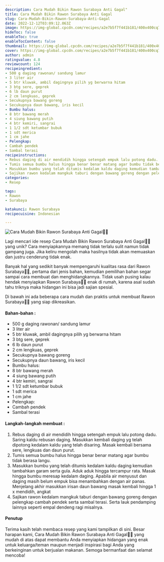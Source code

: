 ```yaml
---
description: Cara Mudah Bikin Rawon Surabaya Anti Gagal"
title: Cara Mudah Bikin Rawon Surabaya Anti Gagal
slug: Cara-Mudah-Bikin-Rawon-Surabaya-Anti-Gagal
date: 2022-12-12T03:09:12.063Z
image: https://img-global.cpcdn.com/recipes/a2e7b5f7f441b181/400x400cq70/photo.jpg
hideToc: false
enableToc: true
enableTocContent: false
thumbnail: https://img-global.cpcdn.com/recipes/a2e7b5f7f441b181/400x400cq70/photo.jpg
cover: https://img-global.cpcdn.com/recipes/a2e7b5f7f441b181/400x400cq70/photo.jpg
author: admin
ratingvalue: 4.8
reviewcount: 124
recipeingredient:
- 500 g daging rawonan/ sandung lamur
- 3 liter air
- 5 btr kluwak, ambil dagingnya pilih yg berwarna hitam
- 3 btg sere, geprek
- 6 lb daun purut
- 2 cm lengkuas, geprek
- Secukupnya bawang goreng
- Secukupnya daun bawang, iris kecil
- Bumbu halus:
- 8 btr bawang merah
- 4 siung bawang putih
- 4 btr kemiri, sangrai
- 1 1/2 sdt ketumbar bubuk
- 1 sdt merica
- 1 cm jahe
- Pelengkap:
- Cambah pendek
- Sambal terasi
recipeinstructions:
- Rebus daging di air mendidih hingga setengah empuk lalu potong dadu. Saring kaldu rebusan daging. Masukkan kembali daging yg telah dipotong kedalam kaldu yang telah disaring. Masak kembali bersama sere, lengkuas dan daun purut.
- Tumis semua bumbu halus hingga benar benar matang agar bumbu tidak berasa langu.
- Masukkan bumbu yang telah ditumis kedalam kaldu daging kemudian tambahkan garam serta gula. Aduk aduk hingga tercampur rata. Masak hingga bumbu meresap kedalam daging. Apabila air menyusut dan daging masih belum empuk bisa menambahkan dengan air panas. Menjelang akhir masukkan irisan daun bawang masak kembali hingga 1 x mendidih, angkat
- Sajikan rawon kedalam mangkuk taburi dengan bawang goreng dengan pelengkap cambah pendek serta sambal terasi. Serta lauk pendamping lainnya seperti empal dendeng ragi misalnya.
categories:
- Resep

tags:
- Rawon
- Surabaya

katakunci: Rawon Surabaya
recipecuisine: Indonesian

---
```


![Cara Mudah Bikin Rawon Surabaya Anti Gagal👩‍🍳](https://img-global.cpcdn.com/recipes/a2e7b5f7f441b181/400x400cq70/photo.jpg)

Lagi mencari ide resep Cara Mudah Bikin Rawon Surabaya Anti Gagal👩‍🍳 yang unik? Cara menyiapkannya memang tidak terlalu sulit namun tidak gampang juga. Jika keliru mengolah maka hasilnya tidak akan memuaskan dan justru cenderung tidak enak.

Banyak hal yang sedikit banyak mempengaruhi kualitas rasa dari Rawon Surabaya👩‍🍳, pertama dari jenis bahan, kemudian pemilihan bahan segar sampai cara membuat dan menghidangkannya. Tidak usah pusing kalau hendak menyiapkan Rawon Surabaya👩‍🍳 enak di rumah, karena asal sudah tahu triknya maka hidangan ini bisa jadi sajian spesial.

Di bawah ini ada beberapa cara mudah dan praktis untuk membuat Rawon Surabaya👩‍🍳 yang siap dikreasikan.

<!--inarticleads1-->

#### Bahan-bahan :

- 500 g daging rawonan/ sandung lamur
- 3 liter air
- 5 btr kluwak, ambil dagingnya pilih yg berwarna hitam
- 3 btg sere, geprek
- 6 lb daun purut
- 2 cm lengkuas, geprek
- Secukupnya bawang goreng
- Secukupnya daun bawang, iris kecil
- Bumbu halus:
- 8 btr bawang merah
- 4 siung bawang putih
- 4 btr kemiri, sangrai
- 1 1/2 sdt ketumbar bubuk
- 1 sdt merica
- 1 cm jahe
- Pelengkap:
- Cambah pendek
- Sambal terasi

<!--inarticleads2-->

#### Langkah-langkah membuat :

1. Rebus daging di air mendidih hingga setengah empuk lalu potong dadu. Saring kaldu rebusan daging. Masukkan kembali daging yg telah dipotong kedalam kaldu yang telah disaring. Masak kembali bersama sere, lengkuas dan daun purut.
1. Tumis semua bumbu halus hingga benar benar matang agar bumbu tidak berasa langu.
1. Masukkan bumbu yang telah ditumis kedalam kaldu daging kemudian tambahkan garam serta gula. Aduk aduk hingga tercampur rata. Masak hingga bumbu meresap kedalam daging. Apabila air menyusut dan daging masih belum empuk bisa menambahkan dengan air panas. Menjelang akhir masukkan irisan daun bawang masak kembali hingga 1 x mendidih, angkat
1. Sajikan rawon kedalam mangkuk taburi dengan bawang goreng dengan pelengkap cambah pendek serta sambal terasi. Serta lauk pendamping lainnya seperti empal dendeng ragi misalnya.

#### Penutup

Terima kasih telah membaca resep yang kami tampilkan di sini. Besar harapan kami, Cara Mudah Bikin Rawon Surabaya Anti Gagal👩‍🍳 yang mudah di atas dapat membantu Anda menyiapkan hidangan yang enak untuk keluarga/teman maupun menjadi inspirasi bagi Anda yang berkeinginan untuk berjualan makanan. Semoga bermanfaat dan selamat mencoba!